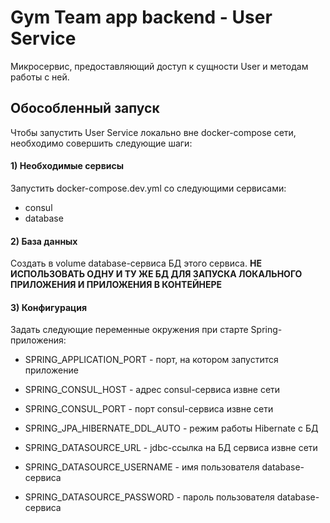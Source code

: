 # Gym Team app backend - User Service

Микросервис, предоставляющий доступ к сущности User и методам работы с ней.

## Обособленный запуск

Чтобы запустить User Service локально вне docker-compose сети, необходимо совершить следующие шаги:

#### 1) Необходимые сервисы

Запустить docker-compose.dev.yml со следующими сервисами:

- consul
- database

#### 2) База данных

Создать в volume database-сервиса БД этого сервиса.
**НЕ ИСПОЛЬЗОВАТЬ ОДНУ И ТУ ЖЕ БД ДЛЯ ЗАПУСКА ЛОКАЛЬНОГО ПРИЛОЖЕНИЯ И ПРИЛОЖЕНИЯ В КОНТЕЙНЕРЕ**

#### 3) Конфигурация

Задать следующие переменные окружения при старте Spring-приложения:

- SPRING_APPLICATION_PORT - порт, на котором запустится приложение


- SPRING_CONSUL_HOST - адрес consul-сервиса извне сети
- SPRING_CONSUL_PORT - порт consul-сервиса извне сети


- SPRING_JPA_HIBERNATE_DDL_AUTO - режим работы Hibernate с БД
- SPRING_DATASOURCE_URL - jdbc-ссылка на БД сервиса извне сети
- SPRING_DATASOURCE_USERNAME - имя пользователя database-сервиса
- SPRING_DATASOURCE_PASSWORD - пароль пользователя database-сервиса
